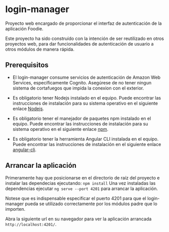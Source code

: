 # login-manager

Proyecto web encargado de proporcionar el interfaz de autenticación de la aplicación Foodie.

Este proyecto ha sido construído con la intención de ser reutilizado en otros proyectos web, para dar funcionalidades
de autenticación de usuario a otros módulos de manera rápida.

## Prerequisitos
* El login-manager consume servicios de autenticación de Amazon Web Services, específicamente Cognito. 
Asegúrese de no tener ningun sistema de cortafuegos que impida la conexion con el exterior.

* Es obligatorio tener Nodejs instalado en el equipo. Puede encontrar las instrucciones de instalación para su sistema
operativo en el siguiente enlace [Nodejs](https://nodejs.org/en/download/package-manager/).

* Es obligatorio tener el manejador de paquetes npm instalado en el equipo. Puede encontrar las instrucciones de instalación para su sistema operativo
en el siguiente enlace [npm](https://www.npmjs.com/get-npm).

* Es obligatorio tener la herramienta Angular CLI instalada en el equipo. Puede encontrar las instrucciones de instalación 
en el siguiente enlace [angular-cli](https://angular.io/guide/setup-local).


## Arrancar la aplicación

Primeramente hay que posicionarse en el directorio de raíz del proyecto e instalar las dependecias ejecutando:
`npm install`
Una vez instaladas las dependencias ejecutar `ng serve --port 4201` para arrancar la aplicación.

Notese que es indispensable especificar el puerto 4201 para que el login-manager pueda se utilizado correctamente por los
módulos padre que lo importen.

Abra la siguiente url en su navegador para ver la aplicación arrancada `http://localhost:4201/`.

